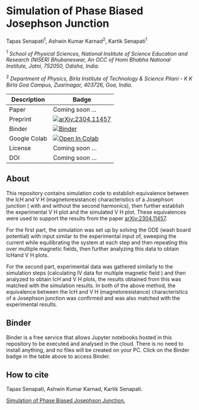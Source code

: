 # Simulation of Phase Biased Josephson Junction

Tapas Senapati<sup>1</sup>, Ashwin Kumar Karnad<sup>2</sup>, Kartik Senapati<sup>1</sup>

<sup>1</sup> *School of Physical Sciences, National Institute of Science Education
and Research (NISER) Bhubaneswar, An OCC of Homi Bhabha
National Institute, Jatni, 752050, Odisha, India.*

<sup>2</sup> *Department of Physics, Birla Institute of Technology & Science Pilani - K K Birla Goa Campus, Zuarinagar, 403726, Goa, India.*

| Description | Badge                                                                                                        |
| ----------- | ------------------------------------------------------------------------------------------------------------ |
| Paper       | Coming soon ...                                                                                              |
| Preprint    | [![arXiv:2304.11457](https://img.shields.io/badge/arxiv-2304.11457-green)](https://arxiv.org/abs/2304.11457) |
| Binder | [![Binder](https://mybinder.org/badge_logo.svg)](https://mybinder.org/v2/gh/iamashwin99/Phase-biased-Josephson-Junction/HEAD) |
| Google Colab | [![Open In Colab](https://colab.research.google.com/assets/colab-badge.svg)](https://colab.research.google.com/github/iamashwin99/Phase-biased-Josephson-Junction/blob/main/notebooks/T_IVH_simulations.ipynb) |
| License     | Coming soon …                                                                                                |
| DOI         | Coming soon …                                                                                                |

## About

This repository contains simulation code to establish equivalence between the IcH and V H
(magnetoresistance) characteristics of a Josephson junction ( with and without the second harmonics), then further establish the experimental V H plot and
the simulated V H plot. These equivalences were used to support the results from the paper [arXiv:2304.11457](https://arxiv.org/abs/2304.11457).

For the first part, the simulation was set up by solving the ODE (wash board potential) with input similar to the experimental input of, sweeping the current while equilibrating the system at each step and then repeating this over multiple magnetic fields, then further analyzing this data to obtain IcHand V H plots. 

For the second part,
experimental data was gathered similarly to the simulation steps (calculating IV
data for multiple magnetic field ) and then analyzed to obtain IcH and V H plots, the results obtained from this was matched with the simulation results.
In both of the above method, the equivalence between the IcH and V H
(magnetoresistance) characteristics of a Josephson junction was confirmed and
was also matched with the experimental results.

## Binder

Binder is a free service that allows Jupyter notebooks hosted in this repository to be executed and analysed in the cloud. There is no need to install anything, and no files will be created on your PC. Click on the Binder badge in the table above to access Binder.

## How to cite

Tapas Senapati, Ashwin Kumar Karnad, Kartik Senapati.

[ Simulation of Phase Biased Josephson Junction.](https://github.com/iamashwin99/Phase-biased-Josephson-Junction)
